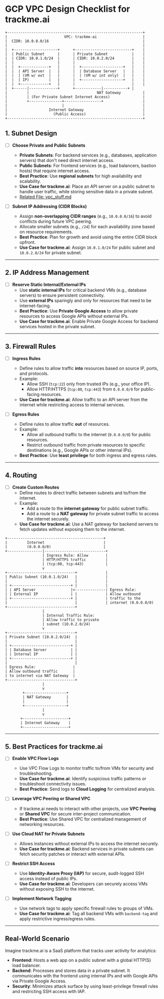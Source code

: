 # GCP VPC Design Checklist for trackme.ai

```
+--------------------------------------------------------------+
|                          VPC: trackme-ai                     |
|  CIDR: 10.0.0.0/16                                           |
|                                                              |
|  +--------------------+      +--------------------------+    |
|  | Public Subnet      |      | Private Subnet           |    |
|  | CIDR: 10.0.1.0/24  |      | CIDR: 10.0.2.0/24        |    |
|  |                    |      |                          |    |
|  |  +-------------+   |      |  +-------------------+   |    |
|  |  | API Server  |   |      |  | Database Server   |   |    |
|  |  | (VM w/ ext  |   |      |  | (VM w/ int only)  |   |    |
|  |  | IP)         |   |      |  +-------------------+   |    |
|  |  +-------------+   |      |                          |    |
|  +------|-------------+      +------------|-----------+ |
|         |                               NAT Gateway          |
|         | (For Private Subnet Internet Access)               |
|         +---------------+-----------------+                  |
|                         |                                    |
|                   Internet Gateway                           |
|                     (Public Access)                          |
+--------------------------------------------------------------+
```

## **1. Subnet Design**
- [ ] **Choose Private and Public Subnets**
  - **Private Subnets**: For backend services (e.g., databases, application servers) that don't need direct internet access.
  - **Public Subnets**: For frontend services (e.g., load balancers, bastion hosts) that require internet access.
  - **Best Practice**: Use **regional subnets** for high availability and scalability.
  - **Use Case for trackme.ai**: Place an API server on a public subnet to handle user traffic, while storing sensitive data in a private subnet.
  - [Related File: vpc_stuff.md](https://github.com/Ckhanoyan/Cloud_Things/blob/main/GCP/basics/trackme.ai/vpc_stuff.md)

- [ ] **Subnet IP Addressing (CIDR Blocks)**
  - Assign **non-overlapping CIDR ranges** (e.g., `10.0.0.0/16`) to avoid conflicts during future VPC peering.
  - Allocate smaller subnets (e.g., `/24`) for each availability zone based on resource requirements.
  - **Best Practice**: Plan for growth and avoid using the entire CIDR block upfront.
  - **Use Case for trackme.ai**: Assign `10.0.1.0/24` for public subnet and `10.0.2.0/24` for private subnet.

---

## **2. IP Address Management**
- [ ] **Reserve Static Internal/External IPs**
  - Use **static internal IPs** for critical backend VMs (e.g., database servers) to ensure persistent connectivity.
  - Use **external IPs** sparingly and only for resources that need to be internet-facing.
  - **Best Practice**: Use **Private Google Access** to allow private resources to access Google APIs without external IPs.
  - **Use Case for trackme.ai**: Enable Private Google Access for backend services hosted in the private subnet.

---

## **3. Firewall Rules**
- [ ] **Ingress Rules**
  - Define rules to allow traffic **into** resources based on source IP, ports, and protocols.
  - Example:
    - Allow SSH (`tcp:22`) only from trusted IPs (e.g., your office IP).
    - Allow HTTP/HTTPS (`tcp:80`, `tcp:443`) from `0.0.0.0/0` for public-facing resources.
  - **Use Case for trackme.ai**: Allow traffic to an API server from the internet while restricting access to internal services.

- [ ] **Egress Rules**
  - Define rules to allow traffic **out** of resources.
  - Example:
    - Allow all outbound traffic to the internet (`0.0.0.0/0`) for public resources.
    - Restrict outbound traffic from private resources to specific destinations (e.g., Google APIs or other internal IPs).
  - **Best Practice**: Use **least privilege** for both ingress and egress rules.

---

## **4. Routing**
- [ ] **Create Custom Routes**
  - Define routes to direct traffic between subnets and to/from the internet.
  - Example:
    - Add a route to the **internet gateway** for public subnet traffic.
    - Add a route to a **NAT gateway** for private subnet traffic to access the internet securely.
  - **Use Case for trackme.ai**: Use a NAT gateway for backend servers to fetch updates without exposing them to the internet.

```
+--------------------------------------------+
|         Internet                           |
|         (0.0.0.0/0)                        |
+----------------|----------------------------+
                 | Ingress Rule: Allow        |
                 | HTTP/HTTPS traffic         |
                 | (tcp:80, tcp:443)          |
                 v
+-------------------------------+             |
| Public Subnet (10.0.1.0/24)   |             |
|                               |             |
| +---------------------------+ |             |
| | API Server                |<--------------| Egress Rule:
| | External IP               | |             | Allow outbound
| +---------------------------+ |             | traffic to the
|                               |             | internet (0.0.0.0/0)
+-------------------------------+
                 |
                 | Internal Traffic Rule:
                 | Allow traffic to private
                 | subnet (10.0.2.0/24)
                 v
+-------------------------------+
| Private Subnet (10.0.2.0/24)  |
|                               |
| +---------------------------+ |
| | Database Server           | |
| | Internal IP               | |
| +---------------------------+ |
|                               |
| Egress Rule:                 |
| Allow outbound traffic       |
| to internet via NAT Gateway  |
+-------------------------------+
                 |
                 v
        +-------------------+
        | NAT Gateway       |
        |                   |
        +-------------------+
                 |
                 v
       +---------------------+
       | Internet Gateway    |
       +---------------------+
```

---

## **5. Best Practices for trackme.ai**
- [ ] **Enable VPC Flow Logs**
  - Use VPC Flow Logs to monitor traffic to/from VMs for security and troubleshooting.
  - **Use Case for trackme.ai**: Identify suspicious traffic patterns or troubleshoot connectivity issues.
  - **Best Practice**: Send logs to **Cloud Logging** for centralized analysis.

- [ ] **Leverage VPC Peering or Shared VPC**
  - If trackme.ai needs to interact with other projects, use **VPC Peering** or **Shared VPC** for secure inter-project communication.
  - **Best Practice**: Use Shared VPC for centralized management of networking resources.

- [ ] **Use Cloud NAT for Private Subnets**
  - Allows instances without external IPs to access the internet securely.
  - **Use Case for trackme.ai**: Backend services in private subnets can fetch security patches or interact with external APIs.

- [ ] **Restrict SSH Access**
  - Use **Identity-Aware Proxy (IAP)** for secure, audit-logged SSH access instead of public IPs.
  - **Use Case for trackme.ai**: Developers can securely access VMs without exposing SSH to the internet.

- [ ] **Implement Network Tagging**
  - Use network tags to apply specific firewall rules to groups of VMs.
  - **Use Case for trackme.ai**: Tag all backend VMs with `backend-tag` and apply restrictive ingress/egress rules.

---

## **Real-World Scenario**
Imagine trackme.ai is a SaaS platform that tracks user activity for analytics:
- **Frontend**: Hosts a web app on a public subnet with a global HTTP(S) load balancer.
- **Backend**: Processes and stores data in a private subnet. It communicates with the frontend using internal IPs and with Google APIs via Private Google Access.
- **Security**: Minimizes attack surface by using least-privilege firewall rules and restricting SSH access with IAP.
